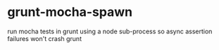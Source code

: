 grunt-mocha-spawn
=================

run mocha tests in grunt using a node sub-process so async assertion failures won't crash grunt
